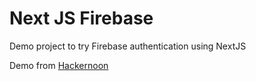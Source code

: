 # Next JS Firebase

Demo project to try Firebase authentication using NextJS

Demo from [Hackernoon](https://hackernoon.com/using-firebase-authentication-with-the-latest-nextjs-features)

